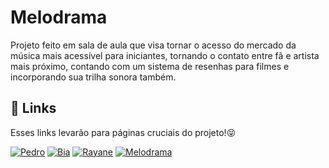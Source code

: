 # Melodrama

Projeto feito em sala de aula que visa tornar o acesso do mercado da música mais acessível para iniciantes, tornando o contato entre fã e artista mais próximo, contando com um sistema de resenhas para filmes e incorporando sua trilha sonora também.

## 🔗 Links
Esses links levarão para páginas cruciais do projeto!😝

[![Pedro](https://img.shields.io/badge/Pedro-2A004E?style=for-the-badge&logo=github)](https://github.com/PedrUrchella13)
[![Bia](https://img.shields.io/badge/Bia-C62300?style=for-the-badge&logo=github)](https://github.com/b1b14)
[![Rayane](https://img.shields.io/badge/Rayane-500073?style=for-the-badge&logo=github)](https://github.com/RayaneF03)
[![Melodrama](https://img.shields.io/badge/Melodrama-2A004E?style=for-the-badge&logo=github)](https://github.com/PedrUrchella13/Melodrama)
